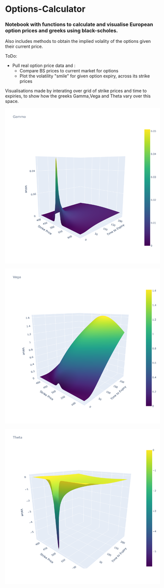 # Options-Calculator

### Notebook with functions to calculate and visualise European option prices and greeks using black-scholes.

Also includes methods to obtain the implied volality of the options given their current price.

ToDo:
- Pull real option price data and :
  - Compare BS prices to current market for options
  - Plot the volatility "smile" for given option expiry, across its strike prices
 

Visualisations made by interating over grid of strike prices and time to expiries, to show how the greeks Gamma,Vega and Theta vary over this space.

![](Gamma.png)

![](Vega.png)

![](Theta.png)
